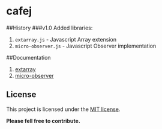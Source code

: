 cafej
========

##History
###v1.0
Added libraries:

1. `extarray.js` - Javascript Array extension
2. `micro-observer.js` - Javascript Observer implementation

##Documentation
1. [extarray](doc/extarray.md)
2. [micro-observer](doc/micro-observer.md)

## License
This project is licensed under the [MIT license](http://opensource.org/licenses/MIT).

**Please fell free to contribute.**